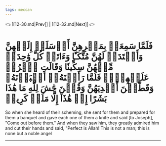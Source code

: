```yaml
---
tags: meccan
---
```


👈 [[12-30.md|Prev]] | [[12-32.md|Next]] 👉

# فَلَمَّا سَمِعَتۡ بِمَكۡرِهِنَّ أَرۡسَلَتۡ إِلَيۡهِنَّ وَأَعۡتَدَتۡ لَهُنَّ مُتَّكَـٔٗا وَءَاتَتۡ كُلَّ وَٰحِدَةٖ مِّنۡهُنَّ سِكِّينٗا وَقَالَتِ ٱخۡرُجۡ عَلَيۡهِنَّۖ فَلَمَّا رَأَيۡنَهُۥٓ أَكۡبَرۡنَهُۥ وَقَطَّعۡنَ أَيۡدِيَهُنَّ وَقُلۡنَ حَٰشَ لِلَّهِ مَا هَٰذَا بَشَرًا إِنۡ هَٰذَآ إِلَّا مَلَكٞ كَرِيمٞ

So when she heard of their scheming, she sent for them and prepared for them a banquet and gave each one of them a knife and said [to Joseph], "Come out before them." And when they saw him, they greatly admired him and cut their hands and said, "Perfect is Allah! This is not a man; this is none but a noble angel

---

